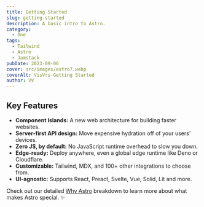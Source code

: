 ```yaml
---
title: Getting Started
slug: getting-started
description: A basic intro to Astro.
category:
  - One
tags:
  - Tailwind
  - Astro
  - Jamstack
pubDate: 2023-09-06
cover: src/images/astro7.webp
coverAlt: VisVrs-Getting Started
author: VV
---
```


## Key Features

- **Component Islands:** A new web architecture for building faster websites.
- **Server-first API design:** Move expensive hydration off of your users' devices.
- **Zero JS, by default:** No JavaScript runtime overhead to slow you down.
- **Edge-ready:** Deploy anywhere, even a global edge runtime like Deno or Cloudflare.
- **Customizable:** Tailwind, MDX, and 100+ other integrations to choose from.
- **UI-agnostic:** Supports React, Preact, Svelte, Vue, Solid, Lit and more.

Check out our detailed [Why Astro](/en/concepts/why-astro/) breakdown to learn more about what makes Astro special. ✨


